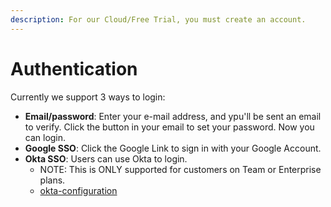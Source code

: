 ```yaml
---
description: For our Cloud/Free Trial, you must create an account.
---
```


# Authentication

Currently we support 3 ways to login:

* **Email/password**: Enter your e-mail address, and ypu'll be sent an email to verify. Click the button in your email to set your password. Now you can login.
* **Google SSO**:  Click the Google Link to sign in with your Google Account.
* **Okta SSO**: Users can use Okta to login.
  * NOTE: This is ONLY supported for customers on Team or Enterprise plans.
  * [okta-configuration](okta-configuration/ "mention")

